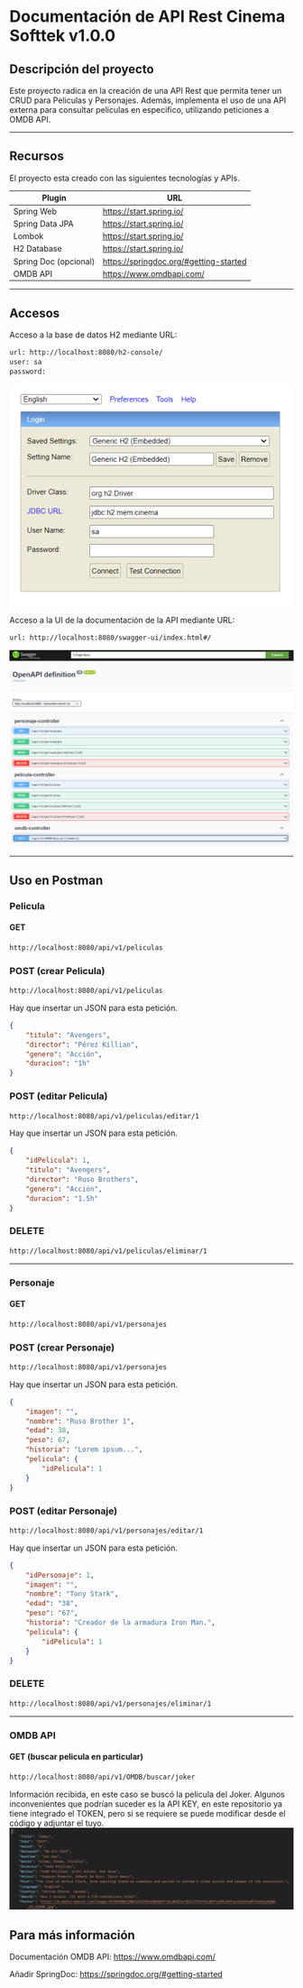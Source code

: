 # Documentación de API Rest Cinema Softtek v1.0.0
## Descripción del proyecto

Este proyecto radica en la creación de una API Rest que permita tener un CRUD
para Peliculas y Personajes. Además, implementa el uso de una API externa
para consultar peliculas en especifico, utilizando peticiones a OMDB API.
___
## Recursos
El proyecto esta creado con las siguientes tecnologías y APIs.

| Plugin                | URL                      |
|-----------------------|--------------------------|
| Spring Web            | https://start.spring.io/ |
| Spring Data JPA       | https://start.spring.io/ |
| Lombok                | https://start.spring.io/ |
| H2 Database           | https://start.spring.io/ |
| Spring Doc (opcional) | https://springdoc.org/#getting-started |
| OMDB API              | https://www.omdbapi.com/ |
___
## Accesos

Acceso a la base de datos H2 mediante URL:

```sh
url: http://localhost:8080/h2-console/
user: sa
password: 
```
![img.png](img.png)

Acceso a la UI de la documentación de la API mediante URL:
```sh
url: http://localhost:8080/swagger-ui/index.html#/
```
![img_1.png](img_1.png)
___
## Uso en Postman

### Pelicula
#### GET
```sh
http://localhost:8080/api/v1/peliculas
```

### POST (crear Pelicula)
```sh
http://localhost:8080/api/v1/peliculas
```
Hay que insertar un JSON para esta petición.

``` json
{
    "titulo": "Avengers",
    "director": "Pérez Killian",
    "genero": "Acción",
    "duracion": "1h"
}
```

### POST (editar Pelicula)
```sh
http://localhost:8080/api/v1/peliculas/editar/1
```

Hay que insertar un JSON para esta petición.

``` json
{
    "idPelicula": 1,
    "titulo": "Avengers",
    "director": "Ruso Brothers",
    "genero": "Acción",
    "duracion": "1.5h"
}
```

### DELETE
```sh
http://localhost:8080/api/v1/peliculas/eliminar/1
```
___
### Personaje
#### GET
```sh
http://localhost:8080/api/v1/personajes
```

### POST (crear Personaje)
```sh
http://localhost:8080/api/v1/personajes
```
Hay que insertar un JSON para esta petición.

``` json
{
    "imagen": "",
    "nombre": "Ruso Brother 1",
    "edad": 38,
    "peso": 67,
    "historia": "Lorem ipsum...",
    "pelicula": {
        "idPelicula": 1
    }
}
```

### POST (editar Personaje)
```sh
http://localhost:8080/api/v1/personajes/editar/1
```

Hay que insertar un JSON para esta petición.

``` json
{
    "idPersonaje": 1,
    "imagen": "",
    "nombre": "Tony Stark",
    "edad": "38",
    "peso": "67",
    "historia": "Creador de la armadura Iron Man.",
    "pelicula": {
        "idPelicula": 1
    }
}
```

### DELETE
```sh
http://localhost:8080/api/v1/personajes/eliminar/1
```
---
### OMDB API
#### GET (buscar pelicula en particular)
```sh
http://localhost:8080/api/v1/OMDB/buscar/joker
```
Información recibida, en este caso se buscó la pelicula del Joker. Algunos inconvenientes
que podrían suceder es la API KEY, en este repositorio ya tiene integrado el TOKEN,
pero si se requiere se puede modificar desde el código y adjuntar el tuyo.
![img_2.png](img_2.png)

## Para más información

Documentación OMDB API: https://www.omdbapi.com/

Añadir SpringDoc: https://springdoc.org/#getting-started
